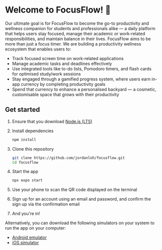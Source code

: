 # Welcome to FocusFlow! 👋

Our ultimate goal is for FocusFlow to become the go-to productivity and wellness companion for students and professionals alike — a daily platform that helps users stay focused, manage their academic or work-related responsibilities, and maintain balance in their lives.
FocusFlow aims to be more than just a focus timer. We are building a productivity wellness ecosystem that enables users to:
- Track focused screen time on work-related applications
- Manage academic tasks and deadlines effectively
- Use integrated tools like to-do lists, Pomodoro timers, and flash cards for optimised study/work sessions
- Stay engaged through a gamified progress system, where users earn in-app currency by completing productivity goals
- Spend that currency to enhance a personalised backyard — a cosmetic, customisable space that grows with their productivity

## Get started
1. Ensure that you download [Node.js (LTS)](https://nodejs.org/en)

2. Install dependencies

   ```bash
   npm install
   ```

3. Clone this repository 

   ```bash
   git clone https://github.com/jordanloh/focusflow.git
   cd focusflow
   ```
   
4. Start the app
   
   ```bash
   npx expo start
   ```

6. Use your phone to scan the QR code displayed on the terminal

7. Sign up for an account using an email and password, and confirm the sign up via the confirmation email

8. And you're in!

Alternatively, you can download the following simulators on your system to run the app on your computer:

- [Android emulator](https://docs.expo.dev/workflow/android-studio-emulator/)
- [iOS simulator](https://docs.expo.dev/workflow/ios-simulator/)
